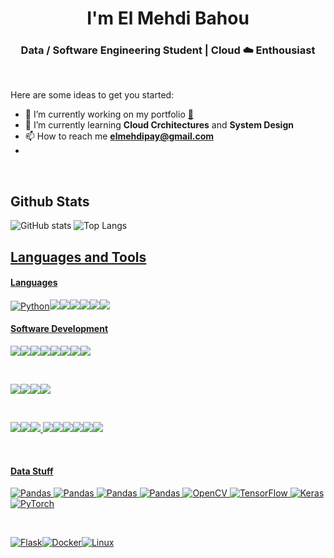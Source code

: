<h1 align="center"> I'm El Mehdi Bahou </h1>

<h3 align="center">Data / Software Engineering Student | Cloud ☁️ Enthousiast </h3>

<br>

Here are some ideas to get you started:

- 🔭 I’m currently working on my portfolio <a href="#" target="_blank">👀</a>
- 🌱 I’m currently learning **Cloud Crchitectures** and **System Design**
- 📫 How to reach me **elmehdipay@gmail.com**
- 
<br>

<h2 align="left">Github Stats</h2>

![GitHub stats](https://github-readme-stats-sigma-five.vercel.app/api/?username=mehdibahou&show_icons=true&title_color=fff&icon_color=54EC87&text_color=aaaaaa&bg_color=050505)
![Top Langs](https://github-readme-stats-sigma-five.vercel.app/api/top-langs/?username=mehdibahou&layout=compact&langs_count=8&title_color=fff&text_color=aaaaaa&bg_color=050505)

<p align="left">
   <a href="https://www.linkedin.com/in/el-mehdi-bahou-104217237/" target="_blank">
</p>

<h2 align="left">Languages and Tools</h2>
<p>
<h4>Languages</h4>

<img alt="Python" src="https://img.shields.io/badge/Python-000.svg?logo=python&style=for-the-badge"/><img src="https://img.shields.io/badge/JS-000.svg?style=for-the-badge&logo=javascript"/><img src="https://img.shields.io/badge/TS-000.svg?style=for-the-badge&logo=typescript"/><img src="https://img.shields.io/badge/java-000.svg?style=for-the-badge&logo=java&logoColor=ed8b00"/><img src="https://img.shields.io/badge/html5-000.svg?style=for-the-badge&logo=html5&logoColor=white"/><img src="https://img.shields.io/badge/css-000?style=for-the-badge&logo=java&logoColor=ed8b00"/><img src="https://img.shields.io/badge/sql-000?style=for-the-badge&logo=java&logoColor=ed8b00"/>

<h4>Software Development </h4>

<img src="https://img.shields.io/badge/bootstrap-000.svg?style=for-the-badge&logo=bootstrap&logoColor=white"/><img src="https://img.shields.io/badge/react_native-000.svg?style=for-the-badge&logo=react&logoColor=%2361DAFB"/><img src="https://img.shields.io/badge/React-000.svg?style=for-the-badge&logo=react"/><img src="https://img.shields.io/badge/Next-black?style=for-the-badge&logo=next.js&logoColor=white"/><img src="https://img.shields.io/badge/Tailwind_CSS-000.svg?style=for-the-badge&logo=tailwind-css"/><img src="https://img.shields.io/badge/figma-000.svg?style=for-the-badge&logo=figma"/><img src="https://img.shields.io/badge/Adobe%20AI-000.svg?style=for-the-badge&logo=adobe%20illustrator"/><img src="https://img.shields.io/badge/cassandra-000.svg?style=for-the-badge&logo=apache-cassandra&logoColor=white"/> 

<br>

<img src="https://img.shields.io/badge/Node.js-000.svg?style=for-the-badge&logo=node.js"/><img src="https://img.shields.io/badge/Django-000.svg?style=for-the-badge&logo=django&logoColor=29a071"/><img src="https://img.shields.io/badge/MySQL-000.svg?style=for-the-badge&logo=mysql"/><img src="https://img.shields.io/badge/MongoDB-000.svg?style=for-the-badge&logo=mongodb"/>

<br>

<img src="https://img.shields.io/badge/vercel-000.svg?style=for-the-badge&logo=vercel&logoColor=white"/><img src="https://img.shields.io/badge/WordPress-000.svg?style=for-the-badge&logo=WordPress"/><img src="https://img.shields.io/badge/Google_Cloud-000?style=for-the-badge&logo=google-cloud"/>
<img src="https://img.shields.io/badge/Google_Cloud-000?style=for-the-badge&logo=google-cloud"/><img src="https://img.shields.io/badge/AWS-000.svg?style=for-the-badge&logo=amazon-aws&logoColor=white"/><img src="https://img.shields.io/badge/Digital_Ocean-000?style=for-the-badge&logo=DigitalOcean"/><img src="https://img.shields.io/badge/Netlify-000?style=for-the-badge&logo=netlify&logoColor=23bdae"/><img src="https://img.shields.io/badge/Heroku-000?style=for-the-badge&logo=heroku&logoColor=625d9d"/><img src="https://img.shields.io/badge/nginx-000.svg?style=for-the-badge&logo=nginx&logoColor=009639"/>

<br>

<h4>Data Stuff</h4>

<img src="https://img.shields.io/badge/Apache%20Spark-000?style=for-the-badge&logo=apachespark&logoColor=white" alt="Pandas"> <img src="https://img.shields.io/badge/Apache%20Kafka-000?style=for-the-badge&logo=apachekafka" alt="Pandas"> <img src="https://img.shields.io/badge/Apache%20Hadoop-000?style=for-the-badge&logo=apachehadoop&logoColor=white" alt="Pandas"> <img src="https://img.shields.io/badge/pandas-000.svg?style=for-the-badge&amp;logo=pandas&logoColor=150455" alt="Pandas"> <img src="https://img.shields.io/badge/opencv-000.svg?style=for-the-badge&logo=opencv" alt="OpenCV"> <img src="https://img.shields.io/badge/-TensorFlow-000.svg?&amp;logo=TensorFlow&amp;style=for-the-badge" alt="TensorFlow"> <img src="https://img.shields.io/badge/Keras-000.svg?style=for-the-badge&amp;logo=Keras&amp;logoColor=red" alt="Keras"> <img src="https://img.shields.io/badge/PyTorch-000.svg?style=for-the-badge&logo=PyTorch" alt="PyTorch">

<br>

<img src="https://img.shields.io/badge/flask-000.svg?style=for-the-badge&amp;logo=flask" alt="Flask"><img src="https://img.shields.io/badge/-Docker-000.svg?&amp;logo=Docker&amp;style=for-the-badge" alt="Docker"><img src="https://img.shields.io/badge/-Linux-000.svg?&amp;logo=Linux&amp;style=for-the-badge" alt="Linux">

<br />
